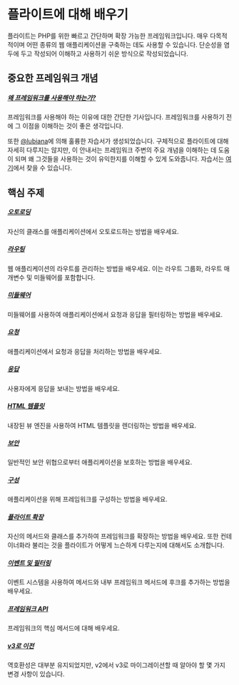 # 플라이트에 대해 배우기

플라이트는 PHP를 위한 빠르고 간단하며 확장 가능한 프레임워크입니다. 매우 다목적적이며 어떤 종류의 웹 애플리케이션을 구축하는 데도 사용할 수 있습니다. 단순성을 염두에 두고 작성되어 이해하고 사용하기 쉬운 방식으로 작성되었습니다.

## 중요한 프레임워크 개념

##### [왜 프레임워크를 사용해야 하는가?](/learn/why-frameworks)

프레임워크를 사용해야 하는 이유에 대한 간단한 기사입니다. 프레임워크를 사용하기 전에 그 이점을 이해하는 것이 좋은 생각입니다.

또한 [@lubiana](https://git.php.fail/lubiana)에 의해 훌륭한 자습서가 생성되었습니다. 구체적으로 플라이트에 대해 자세히 다루지는 않지만, 이 안내서는 프레임워크 주변의 주요 개념을 이해하는 데 도움이 되며 왜 그것들을 사용하는 것이 유익한지를 이해할 수 있게 도와줍니다. 자습서는 [여기](https://git.php.fail/lubiana/no-framework-tutorial/src/branch/master/README.md)에서 찾을 수 있습니다.

## 핵심 주제

##### [오토로딩](/learn/autoloading)

자신의 클래스를 애플리케이션에서 오토로드하는 방법을 배우세요.

##### [라우팅](/learn/routing)

웹 애플리케이션의 라우트를 관리하는 방법을 배우세요. 이는 라우트 그룹화, 라우트 매개변수 및 미들웨어를 포함합니다.

##### [미들웨어](/learn/middleware)

미들웨어를 사용하여 애플리케이션에서 요청과 응답을 필터링하는 방법을 배우세요.

##### [요청](/learn/requests)

애플리케이션에서 요청과 응답을 처리하는 방법을 배우세요.

##### [응답](/learn/responses)

사용자에게 응답을 보내는 방법을 배우세요.

##### [HTML 템플릿](/learn/templates)

내장된 뷰 엔진을 사용하여 HTML 템플릿을 렌더링하는 방법을 배우세요.

##### [보안](/learn/security)

일반적인 보안 위협으로부터 애플리케이션을 보호하는 방법을 배우세요.

##### [구성](/learn/configuration)

애플리케이션을 위해 프레임워크를 구성하는 방법을 배우세요.

##### [플라이트 확장](/learn/extending)

자신의 메서드와 클래스를 추가하여 프레임워크를 확장하는 방법을 배우세요. 또한 컨테이너화라 불리는 것을 플라이트가 어떻게 느슨하게 다루는지에 대해서도 소개합니다.

##### [이벤트 및 필터링](/learn/filtering)

이벤트 시스템을 사용하여 메서드와 내부 프레임워크 메서드에 후크를 추가하는 방법을 배우세요.

##### [프레임워크 API](/learn/api)

프레임워크의 핵심 메서드에 대해 배우세요.

##### [v3로 이전](/learn/migrating-to-v3)
역호환성은 대부분 유지되었지만, v2에서 v3로 마이그레이션할 때 알아야 할 몇 가지 변경 사항이 있습니다.